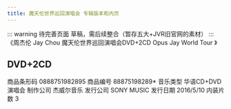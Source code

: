 ```yaml
---
title: 魔天伦世界巡回演唱会 专辑版本和内页
---
```


::: warning 待完善页面
草稿，需后续整合（暂存五大+JVR旧官网的素材）
:::
《周杰伦 Jay Chou 魔天伦世界巡回演唱会DVD+2CD Opus Jay World Tour 》
## DVD+2CD
商品条形码 0888751982895
商品编号 88875198289*
音乐类型 华语CD+DVD 演唱会
制作公司 杰威尔音乐
发行公司 SONY MUSIC
发行日期 2016/5/10
内装片数 3